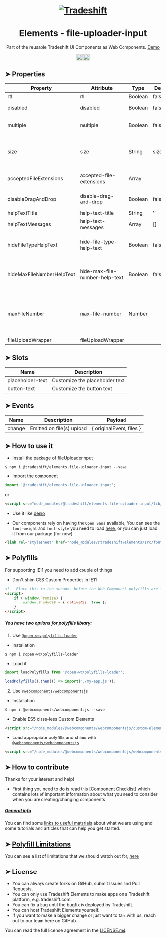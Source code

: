 <h1 align="center">
    <a href="https://tradeshift.com/">
      <img alt="Tradeshift" src="https://tradeshift.com/wp-content/themes/Tradeshift/img/brand/logo-black.png"/>
    </a>
</h1>

<h1 align="center">Elements - file-uploader-input</h1>

<p align="center">
  Part of the reusable Tradeshift UI Components as Web Components.
    <a href="https://tradeshift.github.io/elements/?path=/story/ts-file-uploader-input--default">
      Demo
    </a>
</p>

<p align="center">
    <a href="https://www.npmjs.com/package/@tradeshift/elements.file-uploader-input">
      <img alt="NPM Version" src="https://badgen.net/npm/v/@tradeshift/elements.file-uploader-input" height="20"/>
    </a>
    <a href="https://npmcharts.com/compare/@tradeshift/elements.file-uploader-input?minimal=true">
      <img alt="Downloads per month" src="https://badgen.net/npm/dm/@tradeshift/elements.file-uploader-input" height="20"/>
    </a>
</p>

<style>
  table {
        width:100%;
  }
</style>

## ➤ Properties

| Property | Attribute | Type | Default | Description |
| --- | --- | --- | --- | --- |
| rtl | rtl | Boolean | false |  |
| disabled | disabled | Boolean | false | Disable the input |
| multiple | multiple | Boolean | false | Allow multiple file select. |
| size | size | String | sizes.full | Size of the input: 'full'(default), 'medium', 'small' |
| acceptedFileExtensions | accepted-file-extensions | Array |  | List of accepted file extensions |
| disableDragAndDrop | disable-drag-and-drop | Boolean | false | Disable drag and drop functionality |
| helpTextTitle | help-text-title | String | '' |  |
| helpTextMessages | help-text-messages | Array | [] |  |
| hideFileTypeHelpText | hide-file-type-help-text | Boolean | false | Hide the help text about allowed file types. |
| hideMaxFileNumberHelpText | hide-max-file-number-help-text | Boolean | false | Hide the help text about maximum number of files. |
| maxFileNumber | max-file-number | Number |  | Maximum limit for number of files to be shown as helper message |
| fileUploadWrapper | fileUploadWrapper |  |  | INTERNAL |

## ➤ Slots

| Name             | Description                    |
| ---------------- | ------------------------------ |
| placeholder-text | Customize the placeholder text |
| button-text      | Customize the button text      |

## ➤ Events

| Name   | Description               | Payload                  |
| ------ | ------------------------- | ------------------------ |
| change | Emitted on file(s) upload | { originalEvent, files } |

## ➤ How to use it

- Install the package of fileUploaderInput

```shell
$ npm i @tradeshift/elements.file-uploader-input --save
```

- Import the component

```js
import '@tradeshift/elements.file-uploader-input';
```

or

```html
<script src="node_modules/@tradeshift/elements.file-uploader-input/lib/file-uploader-input.umd.js"></script>
```

- Use it like [demo]("https://tradeshift.github.io/elements/?path=/story/ts-file-uploader-input--default")

- Our components rely on having the `Open Sans` available, You can see the `font-weight` and `font-style` you need to load [here](https://github.com/Tradeshift/elements/blob/master/packages/core/src/fonts.css), or you can just load it from our package (for now)

```html
<link rel="stylesheet" href="node_modules/@tradeshift/elements/src/fonts.css" />
```

## ➤ Polyfills

For supporting IE11 you need to add couple of things

- Don't shim CSS Custom Properties in IE11

```html
<!-- Place this in the <head>, before the Web Component polyfills are loaded -->
<script>
	if (!window.Promise) {
		window.ShadyCSS = { nativeCss: true };
	}
</script>
```

##### You have two options for polyfills library:

1. Use [`@open-wc/polyfills-loader`](https://github.com/open-wc/open-wc/tree/master/packages/polyfills-loader)

- Installation

```shell
$ npm i @open-wc/polyfills-loader
```

- Load it

```js
import loadPolyfills from '@open-wc/polyfills-loader';

loadPolyfills().then(() => import('./my-app.js'));
```

2. Use [`@webcomponents/webcomponentsjs`](https://github.com/webcomponents/polyfills/tree/master/packages/webcomponentsjs)

- Installation

```hell
$ npm i @webcomponents/webcomponentsjs --save
```

- Enable ES5 class-less Custom Elements

```html
<script src="/node_modules/@webcomponents/webcomponentsjs/custom-elements-es5-adapter.js"></script>
```

- Load appropriate polyfills and shims with [`@webcomponents/webcomponentsjs`](https://github.com/webcomponents/webcomponentsjs)

```html
<script src="/node_modules/@webcomponents/webcomponentsjs/webcomponents-loader.js" defer></script>
```

## ➤ How to contribute

Thanks for your interest and help!

- First thing you need to do is read this [[Component Checklist](https://github.com/Tradeshift/elements/wiki/Component-checklist)] which contains lots of important information about what you need to consider when you are creating/changing components

##### [General info](https://github.com/Tradeshift/elements/wiki/Useful-materials-starter)

You can find some [links to useful materials](https://github.com/Tradeshift/elements/wiki/Useful-materials-starter) about what we are using and some tutorials and articles that can help you get started.

## ➤ [Polyfill Limitations](https://github.com/Tradeshift/elements/wiki/Polyfill-Limitations)

You can see a list of limitations that we should watch out for, [here](https://github.com/Tradeshift/elements/wiki/Polyfill-Limitations)

## ➤ License

- You can always create forks on GitHub, submit Issues and Pull Requests.
- You can only use Tradeshift Elements to make apps on a Tradeshift platform, e.g. tradeshift.com.
- You can fix a bug until the bugfix is deployed by Tradeshift.
- You can host Tradeshift Elements yourself.
- If you want to make a bigger change or just want to talk with us, reach out to our team here on GitHub.

You can read the full license agreement in the [LICENSE.md](https://github.com/Tradeshift/elements/blob/master/LICENSE.md).

